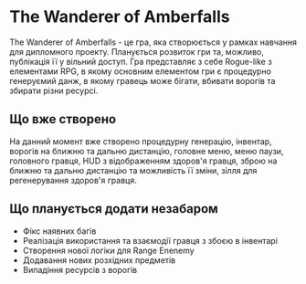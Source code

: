 # The Wanderer of Amberfalls
The Wanderer of Amberfalls - це гра, яка створюється у рамках навчання для дипломного проекту. Планується розвиток гри та, можливо, публікація її у вільний доступ.
Гра представляє з себе Rogue-like з елементами RPG, в якому основним елементом гри є процедурно генеруємий данж, в якому гравець може бігати, вбивати ворогів та збирати різни ресурсі. 

## Що вже створено ##
На данний момент вже створено процедурну генерацію, інвентар, ворогів на ближню та дальню дистанцію, головне меню, меню паузи, головного гравця, HUD з відображенням здоров'я гравця, зброю на ближню та дальню дистанцію та можливість її зміни, зілля для регенерування здоров'я гравця.

## Що планується додати незабаром ##
- Фікс наявних багів
- Реалізація використання та взаємодії гравця з збоєю в інвентарі
- Створення нової логіки для Range Enenemy
- Додавання нових розхідних предметів
- Випадіння ресурсів з ворогів
